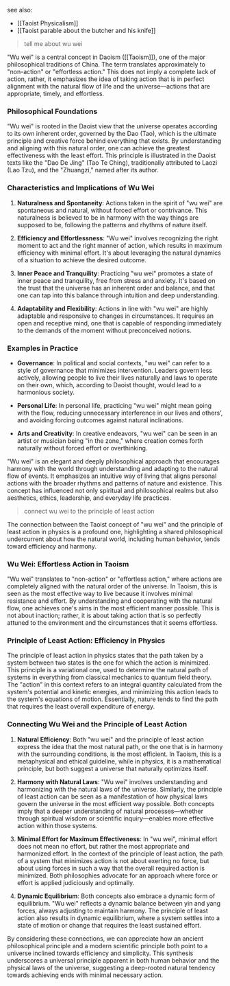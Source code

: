 see also:
- [[Taoist Physicalism]]
- [[Taoist parable about the butcher and his knife]]

>tell me about wu wei

"Wu wei" is a central concept in Daoism ([[Taoism]]), one of the major philosophical traditions of China. The term translates approximately to "non-action" or "effortless action." This does not imply a complete lack of action, rather, it emphasizes the idea of taking action that is in perfect alignment with the natural flow of life and the universe—actions that are appropriate, timely, and effortless.

### Philosophical Foundations

"Wu wei" is rooted in the Daoist view that the universe operates according to its own inherent order, governed by the Dao (Tao), which is the ultimate principle and creative force behind everything that exists. By understanding and aligning with this natural order, one can achieve the greatest effectiveness with the least effort. This principle is illustrated in the Daoist texts like the "Dao De Jing" (Tao Te Ching), traditionally attributed to Laozi (Lao Tzu), and the "Zhuangzi," named after its author.

### Characteristics and Implications of Wu Wei

1. **Naturalness and Spontaneity**: Actions taken in the spirit of "wu wei" are spontaneous and natural, without forced effort or contrivance. This naturalness is believed to be in harmony with the way things are supposed to be, following the patterns and rhythms of nature itself.

2. **Efficiency and Effortlessness**: "Wu wei" involves recognizing the right moment to act and the right manner of action, which results in maximum efficiency with minimal effort. It's about leveraging the natural dynamics of a situation to achieve the desired outcome.

3. **Inner Peace and Tranquility**: Practicing "wu wei" promotes a state of inner peace and tranquility, free from stress and anxiety. It's based on the trust that the universe has an inherent order and balance, and that one can tap into this balance through intuition and deep understanding.

4. **Adaptability and Flexibility**: Actions in line with "wu wei" are highly adaptable and responsive to changes in circumstances. It requires an open and receptive mind, one that is capable of responding immediately to the demands of the moment without preconceived notions.

### Examples in Practice

- **Governance**: In political and social contexts, "wu wei" can refer to a style of governance that minimizes intervention. Leaders govern less actively, allowing people to live their lives naturally and laws to operate on their own, which, according to Daoist thought, would lead to a harmonious society.
  
- **Personal Life**: In personal life, practicing "wu wei" might mean going with the flow, reducing unnecessary interference in our lives and others’, and avoiding forcing outcomes against natural inclinations.

- **Arts and Creativity**: In creative endeavors, "wu wei" can be seen in an artist or musician being "in the zone," where creation comes forth naturally without forced effort or overthinking.

"Wu wei" is an elegant and deeply philosophical approach that encourages harmony with the world through understanding and adapting to the natural flow of events. It emphasizes an intuitive way of living that aligns personal actions with the broader rhythms and patterns of nature and existence. This concept has influenced not only spiritual and philosophical realms but also aesthetics, ethics, leadership, and everyday life practices.

>connect wu wei to the principle of least action

The connection between the Taoist concept of "wu wei" and the principle of least action in physics is a profound one, highlighting a shared philosophical undercurrent about how the natural world, including human behavior, tends toward efficiency and harmony.

### Wu Wei: Effortless Action in Taoism

"Wu wei" translates to "non-action" or "effortless action," where actions are completely aligned with the natural order of the universe. In Taoism, this is seen as the most effective way to live because it involves minimal resistance and effort. By understanding and cooperating with the natural flow, one achieves one's aims in the most efficient manner possible. This is not about inaction; rather, it is about taking action that is so perfectly attuned to the environment and the circumstances that it seems effortless.

### Principle of Least Action: Efficiency in Physics

The principle of least action in physics states that the path taken by a system between two states is the one for which the action is minimized. This principle is a variational one, used to determine the natural path of systems in everything from classical mechanics to quantum field theory. The "action" in this context refers to an integral quantity calculated from the system's potential and kinetic energies, and minimizing this action leads to the system's equations of motion. Essentially, nature tends to find the path that requires the least overall expenditure of energy.

### Connecting Wu Wei and the Principle of Least Action

1. **Natural Efficiency**: Both "wu wei" and the principle of least action express the idea that the most natural path, or the one that is in harmony with the surrounding conditions, is the most efficient. In Taoism, this is a metaphysical and ethical guideline, while in physics, it is a mathematical principle, but both suggest a universe that naturally optimizes itself.

2. **Harmony with Natural Laws**: "Wu wei" involves understanding and harmonizing with the natural laws of the universe. Similarly, the principle of least action can be seen as a manifestation of how physical laws govern the universe in the most efficient way possible. Both concepts imply that a deeper understanding of natural processes—whether through spiritual wisdom or scientific inquiry—enables more effective action within those systems.

3. **Minimal Effort for Maximum Effectiveness**: In "wu wei", minimal effort does not mean no effort, but rather the most appropriate and harmonized effort. In the context of the principle of least action, the path of a system that minimizes action is not about exerting no force, but about using forces in such a way that the overall required action is minimized. Both philosophies advocate for an approach where force or effort is applied judiciously and optimally.

4. **Dynamic Equilibrium**: Both concepts also embrace a dynamic form of equilibrium. "Wu wei" reflects a dynamic balance between yin and yang forces, always adjusting to maintain harmony. The principle of least action also results in dynamic equilibrium, where a system settles into a state of motion or change that requires the least sustained effort.

By considering these connections, we can appreciate how an ancient philosophical principle and a modern scientific principle both point to a universe inclined towards efficiency and simplicity. This synthesis underscores a universal principle apparent in both human behavior and the physical laws of the universe, suggesting a deep-rooted natural tendency towards achieving ends with minimal necessary action.